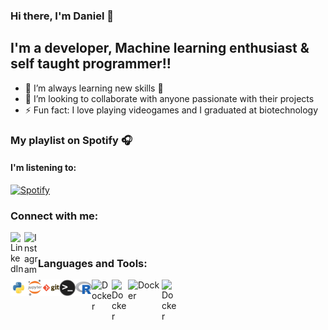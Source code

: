 ### Hi there, I'm Daniel 👋

## I'm a developer, Machine learning enthusiast & self taught programmer!!

- 🌱 I’m always learning new skills 🚀
- 👯 I’m looking to collaborate with anyone passionate with their projects 
- ⚡ Fun fact: I love playing videogames and I graduated at biotechnology

### My playlist on Spotify 🎧

#### I'm listening to:

[![Spotify](https://novatorem.danielmoraisg.vercel.app/api/spotify)](https://open.spotify.com/user/maxious123)

### Connect with me:

[<img align="left" alt="LinkedIn" width="22px" src="https://cdn.jsdelivr.net/npm/simple-icons@v3/icons/linkedin.svg" />][linkedin]
[<img align="left" alt="Instagram" width="22px" src="https://cdn.jsdelivr.net/npm/simple-icons@v3/icons/instagram.svg" />][instagram]

<br />

### Languages and Tools:


[<img align="left" alt="Python" width="26px" src="https://raw.githubusercontent.com/github/explore/80688e429a7d4ef2fca1e82350fe8e3517d3494d/topics/python/python.png" />][Python]
[<img align="left" alt="Jupyter" width="26px" src="https://raw.githubusercontent.com/github/explore/80688e429a7d4ef2fca1e82350fe8e3517d3494d/topics/jupyter-notebook/jupyter-notebook.png" />][Jupyter]
[<img align="left" alt="Git" width="26px" src="https://raw.githubusercontent.com/github/explore/80688e429a7d4ef2fca1e82350fe8e3517d3494d/topics/git/git.png" />][Git]
[<img align="left" alt="Terminal" width="26px" src="https://raw.githubusercontent.com/github/explore/80688e429a7d4ef2fca1e82350fe8e3517d3494d/topics/terminal/terminal.png" />][terminal]
[<img align="left" alt="R" width="26px" src="https://raw.githubusercontent.com/github/explore/80688e429a7d4ef2fca1e82350fe8e3517d3494d/topics/r/r.png" />][R]
[<img align="left" alt="Docker" width="32px" src="https://www.docker.com/wp-content/uploads/2022/03/Moby-logo.png" />][Docker]
[<img align="left" alt="Docker" width="26px" src="https://www.ruby-lang.org/images/header-ruby-logo.png" />][Ruby]
[<img align="left" alt="Docker" width="54px" src="https://upload.wikimedia.org/wikipedia/commons/thumb/6/62/Ruby_On_Rails_Logo.svg/617px-Ruby_On_Rails_Logo.svg.png?20170116014735" />][Rails]
[<img align="left" alt="Docker" width="26px" src="https://wiki.postgresql.org/images/thumb/a/a4/PostgreSQL_logo.3colors.svg/116px-PostgreSQL_logo.3colors.svg.png" />][Postgresql]

<br />
<br />


[instagram]: https://www.instagram.com/dan_de_morais
[linkedin]: https://www.linkedin.com/in/daniel-morais-8826b8150/
[Python]: https://www.python.org
[Git]: https://git-scm.com
[Terminal]: https://www.microsoft.com/en-us/p/windows-terminal/9n0dx20hk701#activetab=pivot:overviewtab
[Jupyter]: https://jupyter.org
[R]: https://www.r-project.org
[Docker]: https://www.docker.com
[Ruby]:https://www.ruby-lang.org/pt/
[Rails]: https://rubyonrails.org
[Postgresql]: https://www.postgresql.org

